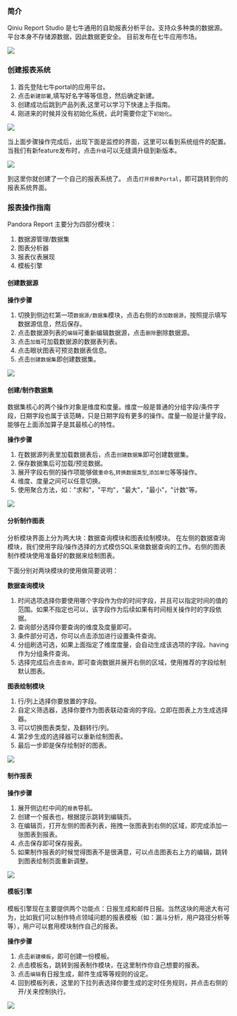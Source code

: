 ### 简介
Qiniu Report Studio 是七牛通用的自助报表分析平台。支持众多种类的数据源。平台本身不存储源数据，因此数据更安全。
目前发布在七牛应用市场。

![](_media/report-app.png)

### 创建报表系统

1. 首先登陆七牛portal的应用平台。
2. 点击`新建部署`,填写好名字等等信息，然后确定新建。
3. 创建成功后跳到产品列表,这里可以学习下快速上手指南。
4. 刚进来的时候并没有初始化系统，此时需要你定下`初始化`。

![](_media/report-app-create.png)

当上面步骤操作完成后，出现下面是监控的界面，这里可以看到系统组件的配置。当我们有新feature发布时，点击`升级`可以无缝滴升级到新版本。

![](_media/report-app-status.png)

到这里你就创建了一个自己的报表系统了。 点击`打开报表Portal`，即可跳转到你的报表系统界面。

### 报表操作指南

Pandora Report 主要分为四部分模块：

1. 数据源管理/数据集
2. 图表分析器
3. 报表仪表展现
4. 模板引擎

#### 创建数据源

**操作步骤**

1. 切换到侧边栏第一项`数据源/数据集`模块，点击右侧的`添加数据源`，按照提示填写数据源信息，然后保存。
2. 点击数据源列表的`编辑`可重新编辑数据源，点击`删除`删除数据源。
3. 点击`加载`可加载数据源的数据表列表。
4. 点击眼状图表可预览数据表信息。
5. 点击`创建数据集`即创建数据集。

![](_media/report-datasource-create.png)

#### 创建/制作数据集

数据集核心的两个操作对象是维度和度量。维度一般是普通的分组字段/条件字段，日期字段也属于该范畴，只是日期字段有更多的操作。度量一般是计量字段，能够在上面添加算子是其最核心的特性。

**操作步骤**

1. 在数据源列表里加载数据表后，点击`创建数据集`即可创建数据集。
2. 保存数据集后可加载/预览数据。
3. 展开字段右侧的操作项能够做`重命名`,`转换数据类型`,`添加单位`等等操作。
3. 维度、度量之间可以任意切换。
4. 使用聚合方法，如："求和"，"平均"，"最大"，"最小"，"计数"等。

![](_media/report-dataset.png)

#### 分析制作图表

分析模块界面上分为两大块：数据查询模块和图表绘制模块。
在左侧的数据查询模块，我们使用字段/操作选择的方式模仿SQL来做数据查询的工作。右侧的图表制作模块使用准备好的数据来绘制图表。

下面分别对两块模块的使用做简要说明：

**数据查询模块**

1. 时间选项选择你要使用哪个字段作为你的时间字段，并且可以指定时间的值的范围。如果不指定也可以，该字段作为后续如果有时间相关操作时的字段依据。
2. 查询部分选择你要查询的维度及度量即可。
3. 条件部分可选，你可以点击添加进行设置条件查询。
4. 分组刷选可选，如果上面指定了维度度量，会自动生成该选项的字段。having作为分组条件查询。
5. 选择完成后点击`查询`，即可查询数据并展开右侧的区域，使用推荐的字段绘制默认图表。

**图表绘制模块**

1. 行/列上选择你要放置的字段。
2. 自定义筛选器，选择你要作为图表联动查询的字段。立即在图表上方生成选择器。
3. 可以切换图表类型，及翻转行/列。
4. 第2步生成的选择器可以重新绘制图表。
5. 最后一步即是保存绘制好的图表。

![](_media/report-analysor.png)

#### 制作报表

**操作步骤**

1. 展开侧边栏中间的`报表`导航。
2. 创建一个报表也，根据提示跳转到编辑页。
3. 在编辑页，打开左侧的图表列表，拖拽一张图表到右侧的区域，即完成添加一张图表到报表。
4. 点击保存即可保存报表。
5. 如果制作报表的时候觉得图表不是很满意，可以点击图表右上方的编辑，跳转到图表绘制页面重新调整。

![](_media/report-dashboard.png)

#### 模板引擎

模板引擎现在主要提供两个功能点：日报生成和邮件日报。当然这块的用途大有可为，比如我们可以制作特点领域问题的报表模板（如：漏斗分析，用户路径分析等等），用户可以套用模块制作自己的报表。

**操作步骤**

1. 点击`新建模板`，即可创建一份模板。
2. 点击模板名，跳转到报表制作模块，在这里制作你自己想要的报表。
3. 点击`编辑`有日报生成，邮件生成等等规则的设定。
4. 回到模板列表，这里的下拉列表选择你要生成的定时任务规则，并点击右侧的开/关来控制执行。

![](_media/report-template.png)
